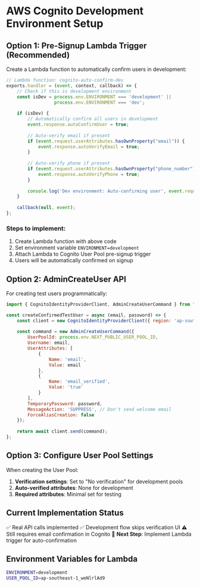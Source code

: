 # AWS Cognito Development Environment Setup

## Option 1: Pre-Signup Lambda Trigger (Recommended)

Create a Lambda function to automatically confirm users in development:

```javascript
// Lambda function: cognito-auto-confirm-dev
exports.handler = (event, context, callback) => {
    // Check if this is development environment
    const isDev = process.env.ENVIRONMENT === 'development' || 
                  process.env.ENVIRONMENT === 'dev';
    
    if (isDev) {
        // Automatically confirm all users in development
        event.response.autoConfirmUser = true;
        
        // Auto-verify email if present
        if (event.request.userAttributes.hasOwnProperty("email")) {
            event.response.autoVerifyEmail = true;
        }
        
        // Auto-verify phone if present
        if (event.request.userAttributes.hasOwnProperty("phone_number")) {
            event.response.autoVerifyPhone = true;
        }
        
        console.log('Dev environment: Auto-confirming user', event.request.userAttributes.email);
    }
    
    callback(null, event);
};
```

### Steps to implement:
1. Create Lambda function with above code
2. Set environment variable `ENVIRONMENT=development`
3. Attach Lambda to Cognito User Pool pre-signup trigger
4. Users will be automatically confirmed on signup

## Option 2: AdminCreateUser API

For creating test users programmatically:

```javascript
import { CognitoIdentityProviderClient, AdminCreateUserCommand } from "@aws-sdk/client-cognito-identity-provider";

const createConfirmedTestUser = async (email, password) => {
    const client = new CognitoIdentityProviderClient({ region: 'ap-southeast-1' });
    
    const command = new AdminCreateUserCommand({
        UserPoolId: process.env.NEXT_PUBLIC_USER_POOL_ID,
        Username: email,
        UserAttributes: [
            {
                Name: 'email',
                Value: email
            },
            {
                Name: 'email_verified',
                Value: 'true'
            }
        ],
        TemporaryPassword: password,
        MessageAction: 'SUPPRESS', // Don't send welcome email
        ForceAliasCreation: false
    });
    
    return await client.send(command);
};
```

## Option 3: Configure User Pool Settings

When creating the User Pool:
1. **Verification settings**: Set to "No verification" for development pools
2. **Auto-verified attributes**: None for development
3. **Required attributes**: Minimal set for testing

## Current Implementation Status

✅ Real API calls implemented
✅ Development flow skips verification UI
⚠️ Still requires email confirmation in Cognito
🎯 **Next Step**: Implement Lambda trigger for auto-confirmation

## Environment Variables for Lambda

```bash
ENVIRONMENT=development
USER_POOL_ID=ap-southeast-1_weNlrlAd9
```
